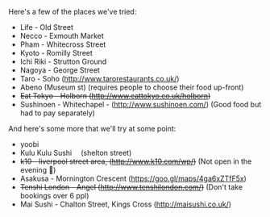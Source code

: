 Here's a few of the places we've tried:

- Life - Old Street
- Necco - Exmouth Market
- Pham - Whitecross Street
- Kyoto - Romilly Street
- Ichi Riki - Strutton Ground
- Nagoya - George Street
- Taro - Soho (http://www.tarorestaurants.co.uk/)
- Abeno (Museum st) (requires people to choose their food up-front)
- ~~Eat Tokyo - Holborn (http://www.eattokyo.co.uk/holborn)~~
- Sushinoen - Whitechapel - (http://www.sushinoen.com/) (Good food but had to pay separately)

And here's some more that we'll try at some point:

- yoobi
- Kulu Kulu Sushi  (shelton street)
- ~~k10 - liverpool street area, (http://www.k10.com/wp/)~~ (Not open in the evening 🤷)
- Asakusa - Mornington Crescent (https://goo.gl/maps/4ga6xZTfF5x)
- ~~Tenshi London - Angel (http://www.tenshilondon.com/)~~ (Don't take bookings over 6 ppl)
- Mai Sushi - Chalton Street, Kings Cross (http://maisushi.co.uk/)
